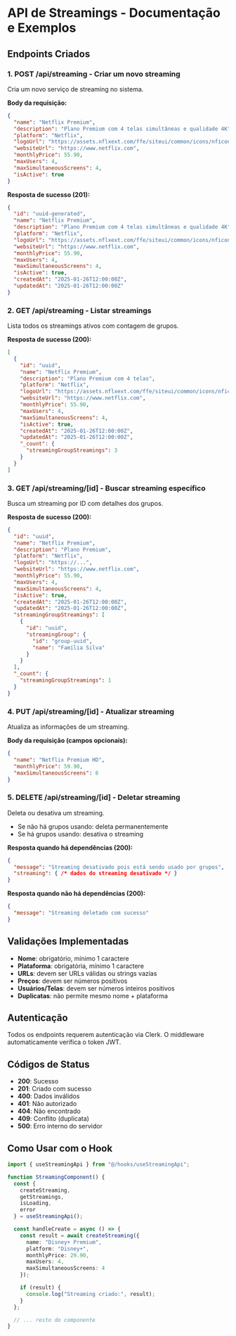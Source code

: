 # API de Streamings - Documentação e Exemplos

## Endpoints Criados

### 1. **POST /api/streaming** - Criar um novo streaming
Cria um novo serviço de streaming no sistema.

**Body da requisição:**
```json
{
  "name": "Netflix Premium",
  "description": "Plano Premium com 4 telas simultâneas e qualidade 4K",
  "platform": "Netflix",
  "logoUrl": "https://assets.nflxext.com/ffe/siteui/common/icons/nficon2023.ico",
  "websiteUrl": "https://www.netflix.com",
  "monthlyPrice": 55.90,
  "maxUsers": 4,
  "maxSimultaneousScreens": 4,
  "isActive": true
}
```

**Resposta de sucesso (201):**
```json
{
  "id": "uuid-generated",
  "name": "Netflix Premium",
  "description": "Plano Premium com 4 telas simultâneas e qualidade 4K",
  "platform": "Netflix",
  "logoUrl": "https://assets.nflxext.com/ffe/siteui/common/icons/nficon2023.ico",
  "websiteUrl": "https://www.netflix.com",
  "monthlyPrice": 55.90,
  "maxUsers": 4,
  "maxSimultaneousScreens": 4,
  "isActive": true,
  "createdAt": "2025-01-26T12:00:00Z",
  "updatedAt": "2025-01-26T12:00:00Z"
}
```

### 2. **GET /api/streaming** - Listar streamings
Lista todos os streamings ativos com contagem de grupos.

**Resposta de sucesso (200):**
```json
[
  {
    "id": "uuid",
    "name": "Netflix Premium",
    "description": "Plano Premium com 4 telas",
    "platform": "Netflix",
    "logoUrl": "https://assets.nflxext.com/ffe/siteui/common/icons/nficon2023.ico",
    "websiteUrl": "https://www.netflix.com",
    "monthlyPrice": 55.90,
    "maxUsers": 4,
    "maxSimultaneousScreens": 4,
    "isActive": true,
    "createdAt": "2025-01-26T12:00:00Z",
    "updatedAt": "2025-01-26T12:00:00Z",
    "_count": {
      "streamingGroupStreamings": 3
    }
  }
]
```

### 3. **GET /api/streaming/[id]** - Buscar streaming específico
Busca um streaming por ID com detalhes dos grupos.

**Resposta de sucesso (200):**
```json
{
  "id": "uuid",
  "name": "Netflix Premium",
  "description": "Plano Premium",
  "platform": "Netflix",
  "logoUrl": "https://...",
  "websiteUrl": "https://www.netflix.com",
  "monthlyPrice": 55.90,
  "maxUsers": 4,
  "maxSimultaneousScreens": 4,
  "isActive": true,
  "createdAt": "2025-01-26T12:00:00Z",
  "updatedAt": "2025-01-26T12:00:00Z",
  "streamingGroupStreamings": [
    {
      "id": "uuid",
      "streamingGroup": {
        "id": "group-uuid",
        "name": "Família Silva"
      }
    }
  ],
  "_count": {
    "streamingGroupStreamings": 1
  }
}
```

### 4. **PUT /api/streaming/[id]** - Atualizar streaming
Atualiza as informações de um streaming.

**Body da requisição (campos opcionais):**
```json
{
  "name": "Netflix Premium HD",
  "monthlyPrice": 59.90,
  "maxSimultaneousScreens": 6
}
```

### 5. **DELETE /api/streaming/[id]** - Deletar streaming
Deleta ou desativa um streaming.

- Se não há grupos usando: deleta permanentemente
- Se há grupos usando: desativa o streaming

**Resposta quando há dependências (200):**
```json
{
  "message": "Streaming desativado pois está sendo usado por grupos",
  "streaming": { /* dados do streaming desativado */ }
}
```

**Resposta quando não há dependências (200):**
```json
{
  "message": "Streaming deletado com sucesso"
}
```

## Validações Implementadas

- **Nome**: obrigatório, mínimo 1 caractere
- **Plataforma**: obrigatória, mínimo 1 caractere
- **URLs**: devem ser URLs válidas ou strings vazias
- **Preços**: devem ser números positivos
- **Usuários/Telas**: devem ser números inteiros positivos
- **Duplicatas**: não permite mesmo nome + plataforma

## Autenticação

Todos os endpoints requerem autenticação via Clerk. O middleware automaticamente verifica o token JWT.

## Códigos de Status

- **200**: Sucesso
- **201**: Criado com sucesso
- **400**: Dados inválidos
- **401**: Não autorizado
- **404**: Não encontrado
- **409**: Conflito (duplicata)
- **500**: Erro interno do servidor

## Como Usar com o Hook

```typescript
import { useStreamingApi } from "@/hooks/useStreamingApi";

function StreamingComponent() {
  const { 
    createStreaming, 
    getStreamings, 
    isLoading, 
    error 
  } = useStreamingApi();

  const handleCreate = async () => {
    const result = await createStreaming({
      name: "Disney+ Premium",
      platform: "Disney+",
      monthlyPrice: 29.90,
      maxUsers: 4,
      maxSimultaneousScreens: 4
    });

    if (result) {
      console.log("Streaming criado:", result);
    }
  };

  // ... resto do componente
}
```
